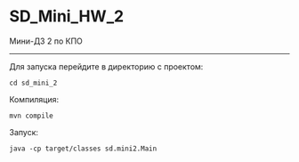 # SD_Mini_HW_2
Мини-ДЗ 2 по КПО

---
Для запуска перейдите в директорию с проектом:
```
cd sd_mini_2
```
Компиляция:
```
mvn compile
```
Запуск:
```
java -cp target/classes sd.mini2.Main
```
